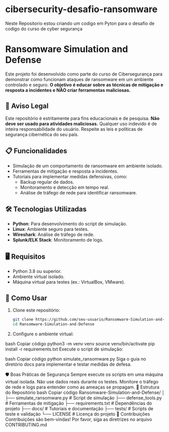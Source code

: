 # cibersecurity-desafio-ransomware
Neste Repositorio estou criando um codigo em Pyton para o desafio de codigo do curso de cyber segurança
# Ransomware Simulation and Defense

Este projeto foi desenvolvido como parte do curso de Cibersegurança para demonstrar como funcionam ataques de ransomware em um ambiente controlado e seguro. **O objetivo é educar sobre as técnicas de mitigação e resposta a incidentes e NÃO criar ferramentas maliciosas.**

## 🚨 Aviso Legal

Este repositório é estritamente para fins educacionais e de pesquisa. **Não deve ser usado para atividades maliciosas.** Qualquer uso indevido é de inteira responsabilidade do usuário. Respeite as leis e políticas de segurança cibernética do seu país.

## 📋 Funcionalidades

- Simulação de um comportamento de ransomware em ambiente isolado.
- Ferramentas de mitigação e resposta a incidentes.
- Tutoriais para implementar medidas defensivas, como:
  - Backup regular de dados.
  - Monitoramento e detecção em tempo real.
  - Análise de tráfego de rede para identificar ransomware.

## 🛠️ Tecnologias Utilizadas

- **Python**: Para desenvolvimento do script de simulação.
- **Linux**: Ambiente seguro para testes.
- **Wireshark**: Análise de tráfego de rede.
- **Splunk/ELK Stack**: Monitoramento de logs.

## 🖥️ Requisitos

- Python 3.8 ou superior.
- Ambiente virtual isolado.
- Máquina virtual para testes (ex.: VirtualBox, VMware).

## 🚀 Como Usar

1. Clone este repositório:
   ```bash
   git clone https://github.com/seu-usuario/Ransomware-Simulation-and-Defense.git
   cd Ransomware-Simulation-and-Defense

2. Configure o ambiente virtual:

bash
Copiar código
python3 -m venv venv
source venv/bin/activate
pip install -r requirements.txt
Execute o script de simulação:

bash
Copiar código
python simulate_ransomware.py
Siga o guia no diretório docs para implementar e testar medidas de defesa.

🛡️ Boas Práticas de Segurança
Sempre execute os scripts em uma máquina virtual isolada.
Não use dados reais durante os testes.
Monitore o tráfego de rede e logs para entender como as ameaças se propagam.
📂 Estrutura do Repositório
bash
Copiar código
Ransomware-Simulation-and-Defense/
│
├── simulate_ransomware.py      # Script de simulação
├── defense_tools.py            # Ferramentas de mitigação
├── requirements.txt            # Dependências do projeto
├── docs/                       # Tutoriais e documentação
├── tests/                      # Scripts de teste e validação
└── LICENSE                     # Licença do projeto
🤝 Contribuições
Contribuições são bem-vindas! Por favor, siga as diretrizes no arquivo CONTRIBUTING.md
